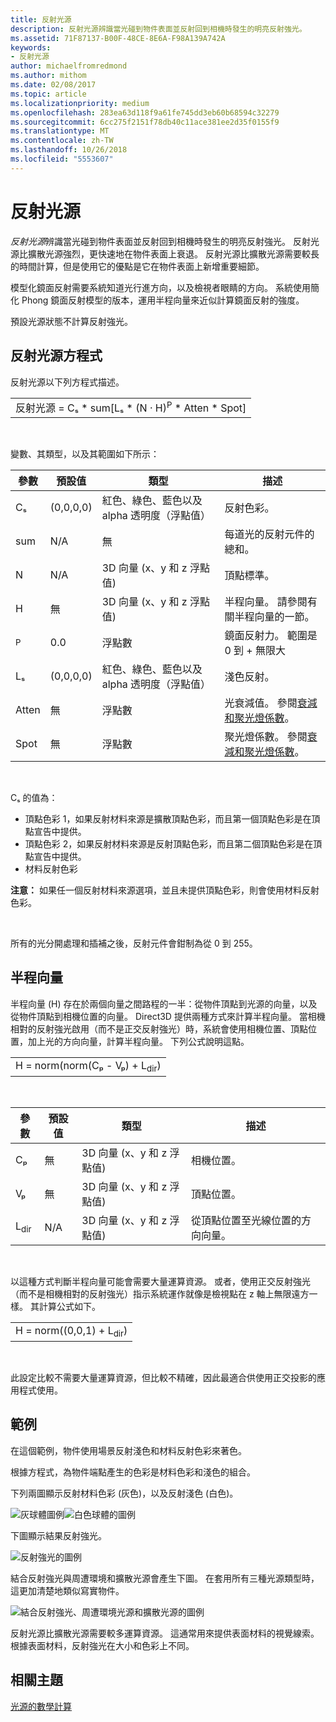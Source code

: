 ```yaml
---
title: 反射光源
description: 反射光源辨識當光碰到物件表面並反射回到相機時發生的明亮反射強光。
ms.assetid: 71F87137-B00F-48CE-8E6A-F98A139A742A
keywords:
- 反射光源
author: michaelfromredmond
ms.author: mithom
ms.date: 02/08/2017
ms.topic: article
ms.localizationpriority: medium
ms.openlocfilehash: 283ea63d118f9a61fe745dd3eb60b68594c32279
ms.sourcegitcommit: 6cc275f2151f78db40c11ace381ee2d35f0155f9
ms.translationtype: MT
ms.contentlocale: zh-TW
ms.lasthandoff: 10/26/2018
ms.locfileid: "5553607"
---
```

# <a name="specular-lighting"></a>反射光源


*反射光源*辨識當光碰到物件表面並反射回到相機時發生的明亮反射強光。 反射光源比擴散光源強烈，更快速地在物件表面上衰退。 反射光源比擴散光源需要較長的時間計算，但是使用它的優點是它在物件表面上新增重要細節。

模型化鏡面反射需要系統知道光行進方向，以及檢視者眼睛的方向。 系統使用簡化 Phong 鏡面反射模型的版本，運用半程向量來近似計算鏡面反射的強度。

預設光源狀態不計算反射強光。

## <a name="span-idspecularlightingequationspanspan-idspecularlightingequationspanspan-idspecularlightingequationspanspecular-lighting-equation"></a><span id="Specular_Lighting_Equation"></span><span id="specular_lighting_equation"></span><span id="SPECULAR_LIGHTING_EQUATION"></span>反射光源方程式


反射光源以下列方程式描述。

|                                                                             |
|-----------------------------------------------------------------------------|
| 反射光源 = Cₛ \* sum\[Lₛ \* (N · H)<sup>P</sup> \* Atten \* Spot\] |

 

變數、其類型，以及其範圍如下所示：

| 參數    | 預設值 | 類型                                                             | 描述                                                                                            |
|--------------|---------------|------------------------------------------------------------------|--------------------------------------------------------------------------------------------------------|
| Cₛ           | (0,0,0,0)     | 紅色、綠色、藍色以及 alpha 透明度（浮點值） | 反射色彩。                                                                                        |
| sum          | N/A           | 無                                                              | 每道光的反射元件的總和。                                                          |
| N            | N/A           | 3D 向量 (x、y 和 z 浮點值)                    | 頂點標準。                                                                                         |
| H            | 無           | 3D 向量 (x、y 和 z 浮點值)                    | 半程向量。 請參閱有關半程向量的一節。                                                |
| <sup>P</sup> | 0.0           | 浮點數                                                   | 鏡面反射力。 範圍是 0 到 + 無限大                                                     |
| Lₛ           | (0,0,0,0)     | 紅色、綠色、藍色以及 alpha 透明度（浮點值） | 淺色反射。                                                                                  |
| Atten        | 無           | 浮點數                                                   | 光衰減值。 參閱[衰減和聚光燈係數](attenuation-and-spotlight-factor.md)。 |
| Spot         | 無           | 浮點數                                                   | 聚光燈係數。 參閱[衰減和聚光燈係數](attenuation-and-spotlight-factor.md)。        |

 

Cₛ 的值為：

-   頂點色彩 1，如果反射材料來源是擴散頂點色彩，而且第一個頂點色彩是在頂點宣告中提供。
-   頂點色彩 2，如果反射材料來源是反射頂點色彩，而且第二個頂點色彩是在頂點宣告中提供。
-   材料反射色彩

**注意：** 如果任一個反射材料來源選項，並且未提供頂點色彩，則會使用材料反射色彩。

 

所有的光分開處理和插補之後，反射元件會鉗制為從 0 到 255。

## <a name="span-idthehalfwayvectorspanspan-idthehalfwayvectorspanspan-idthehalfwayvectorspanthe-halfway-vector"></a><span id="The_Halfway_Vector"></span><span id="the_halfway_vector"></span><span id="THE_HALFWAY_VECTOR"></span>半程向量


半程向量 (H) 存在於兩個向量之間路程的一半：從物件頂點到光源的向量，以及從物件頂點到相機位置的向量。 Direct3D 提供兩種方式來計算半程向量。 當相機相對的反射強光啟用（而不是正交反射強光）時，系統會使用相機位置、頂點位置，加上光的方向向量，計算半程向量。 下列公式說明這點。

|                                           |
|-------------------------------------------|
| H = norm(norm(Cₚ - Vₚ) + L<sub>dir</sub>) |

 

| 參數       | 預設值 | 類型                                          | 描述                                                  |
|-----------------|---------------|-----------------------------------------------|--------------------------------------------------------------|
| Cₚ              | 無           | 3D 向量 (x、y 和 z 浮點值) | 相機位置。                                             |
| Vₚ              | 無           | 3D 向量 (x、y 和 z 浮點值) | 頂點位置。                                             |
| L<sub>dir</sub> | N/A           | 3D 向量 (x、y 和 z 浮點值) | 從頂點位置至光線位置的方向向量。 |

 

以這種方式判斷半程向量可能會需要大量運算資源。 或者，使用正交反射強光（而不是相機相對的反射強光）指示系統運作就像是檢視點在 z 軸上無限遠方一樣。 其計算公式如下。

|                                     |
|-------------------------------------|
| H = norm((0,0,1) + L<sub>dir</sub>) |

 

此設定比較不需要大量運算資源，但比較不精確，因此最適合供使用正交投影的應用程式使用。

## <a name="span-idexamplespanspan-idexamplespanspan-idexamplespanexample"></a><span id="Example"></span><span id="example"></span><span id="EXAMPLE"></span>範例


在這個範例，物件使用場景反射淺色和材料反射色彩來著色。

根據方程式，為物件端點產生的色彩是材料色彩和淺色的組合。

下列兩圖顯示反射材料色彩 (灰色)，以及反射淺色 (白色)。

![灰球體圖例](images/amb1.jpg)![白色球體的圖例](images/lightwhite.jpg)

下圖顯示結果反射強光。

![反射強光的圖例](images/lights.jpg)

結合反射強光與周遭環境和擴散光源會產生下圖。 在套用所有三種光源類型時，這更加清楚地類似寫實物件。

![結合反射強光、周遭環境光源和擴散光源的圖例](images/lightads.jpg)

反射光源比擴散光源需要較多運算資源。 這通常用來提供表面材料的視覺線索。 根據表面材料，反射強光在大小和色彩上不同。

## <a name="span-idrelated-topicsspanrelated-topics"></a><span id="related-topics"></span>相關主題


[光源的數學計算](mathematics-of-lighting.md)

 

 




